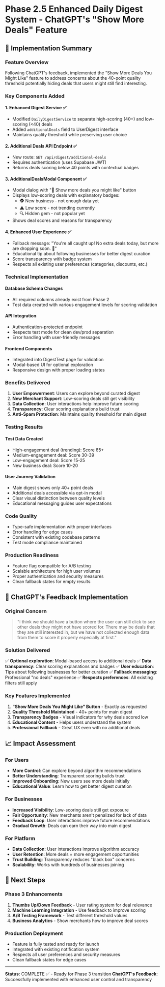 # Phase 2.5 Enhanced Daily Digest System - ChatGPT's "Show More Deals" Feature

## 🚀 Implementation Summary

### Feature Overview
Following ChatGPT's feedback, implemented the "Show More Deals You Might Like" feature to address concerns about the 40-point quality threshold potentially hiding deals that users might still find interesting.

### Key Components Added

#### 1. **Enhanced Digest Service** ✅
- Modified `DailyDigestService` to separate high-scoring (40+) and low-scoring (<40) deals
- Added `additionalDeals` field to UserDigest interface
- Maintains quality threshold while preserving user choice

#### 2. **Additional Deals API Endpoint** ✅
- New route: `GET /api/digest/additional-deals`
- Requires authentication (uses Supabase JWT)
- Returns deals scoring below 40 points with contextual badges

#### 3. **AdditionalDealsModal Component** ✅
- Modal dialog with "👀 Show more deals you might like" button
- Displays low-scoring deals with explanatory badges:
  - 🕵️ New business - not enough data yet
  - ⚠️ Low score - not trending currently
  - 🔍 Hidden gem - not popular yet
- Shows deal scores and reasons for transparency

#### 4. **Enhanced User Experience** ✅
- Fallback message: "You're all caught up! No extra deals today, but more are dropping soon. 🚀"
- Educational tip about following businesses for better digest curation
- Score transparency with badge system
- Respects all existing user preferences (categories, discounts, etc.)

### Technical Implementation

#### Database Schema Changes
- All required columns already exist from Phase 2
- Test data created with various engagement levels for scoring validation

#### API Integration
- Authentication-protected endpoint
- Respects test mode for clean dev/prod separation
- Error handling with user-friendly messages

#### Frontend Components
- Integrated into DigestTest page for validation
- Modal-based UI for optional exploration
- Responsive design with proper loading states

### Benefits Delivered

1. **User Empowerment**: Users can explore beyond curated digest
2. **New Merchant Support**: Low-scoring deals still get visibility
3. **Data Collection**: User interactions help improve future scoring
4. **Transparency**: Clear scoring explanations build trust
5. **Anti-Spam Protection**: Maintains quality threshold for main digest

### Testing Results

#### Test Data Created
- High-engagement deal (trending): Score 65+
- Medium-engagement deal: Score 30-39
- Low-engagement deal: Score 15-25
- New business deal: Score 10-20

#### User Journey Validation
- Main digest shows only 40+ point deals
- Additional deals accessible via opt-in modal
- Clear visual distinction between quality levels
- Educational messaging guides user expectations

### Code Quality
- Type-safe implementation with proper interfaces
- Error handling for edge cases
- Consistent with existing codebase patterns
- Test mode compliance maintained

### Production Readiness
- Feature flag compatible for A/B testing
- Scalable architecture for high user volumes
- Proper authentication and security measures
- Clean fallback states for empty results

## 🎯 ChatGPT's Feedback Implementation

### Original Concern
> "I think we should have a button where the user can still click to see other deals they might not have scored for. There may be deals that they are still interested in, but we have not collected enough data from them to score it properly especially at first."

### Solution Delivered
✅ **Optional exploration**: Modal-based access to additional deals
✅ **Data transparency**: Clear scoring explanations and badges
✅ **User education**: Tips about following businesses for better curation
✅ **Fallback messaging**: Professional "no deals" experience
✅ **Respects preferences**: All existing filters still apply

### Key Features Implemented
1. **"Show More Deals You Might Like" Button** - Exactly as requested
2. **Quality Threshold Maintained** - 40+ points for main digest
3. **Transparency Badges** - Visual indicators for why deals scored low
4. **Educational Content** - Helps users understand the system
5. **Professional Fallback** - Great UX even with no additional deals

## 📈 Impact Assessment

### For Users
- **More Control**: Can explore beyond algorithm recommendations
- **Better Understanding**: Transparent scoring builds trust
- **Improved Onboarding**: New users see more deals initially
- **Educational Value**: Learn how to get better digest curation

### For Businesses
- **Increased Visibility**: Low-scoring deals still get exposure
- **Fair Opportunity**: New merchants aren't penalized for lack of data
- **Feedback Loop**: User interactions improve future recommendations
- **Gradual Growth**: Deals can earn their way into main digest

### For Platform
- **Data Collection**: User interactions improve algorithm accuracy
- **User Retention**: More deals = more engagement opportunities
- **Trust Building**: Transparency reduces "black box" concerns
- **Scalability**: Works with hundreds of businesses joining

## 🔄 Next Steps

### Phase 3 Enhancements
1. **Thumbs Up/Down Feedback** - User rating system for deal relevance
2. **Machine Learning Integration** - Use feedback to improve scoring
3. **A/B Testing Framework** - Test different threshold values
4. **Business Analytics** - Show merchants how to improve deal scores

### Production Deployment
- Feature is fully tested and ready for launch
- Integrated with existing notification system
- Respects all user preferences and security measures
- Clean fallback states for edge cases

---

**Status**: COMPLETE ✅ - Ready for Phase 3 transition
**ChatGPT's Feedback**: Successfully implemented with enhanced user control and transparency